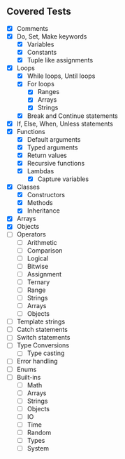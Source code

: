 ## Covered Tests

- [x] Comments
- [x] Do, Set, Make keywords
    - [x] Variables
    - [x] Constants
    - [x] Tuple like assignments
- [x] Loops
    - [x] While loops, Until loops
    - [x] For loops
        - [x] Ranges
        - [x] Arrays
        - [x] Strings
    - [x] Break and Continue statements
- [x] If, Else, When, Unless statements
- [x] Functions
    - [x] Default arguments
    - [x] Typed arguments
    - [x] Return values
    - [X] Recursive functions
    - [x] Lambdas
        - [x] Capture variables
- [x] Classes
    - [x] Constructors
    - [x] Methods
    - [x] Inheritance
- [x] Arrays
- [x] Objects
- [ ] Operators
    - [ ] Arithmetic
    - [ ] Comparison
    - [ ] Logical
    - [ ] Bitwise
    - [ ] Assignment
    - [ ] Ternary
    - [ ] Range
    - [ ] Strings
    - [ ] Arrays
    - [ ] Objects
- [ ] Template strings
- [ ] Catch statements
- [ ] Switch statements
- [ ] Type Conversions
    - [ ] Type casting
- [ ] Error handling
- [ ] Enums
- [ ] Built-ins
    - [ ] Math
    - [ ] Arrays
    - [ ] Strings
    - [ ] Objects
    - [ ] IO
    - [ ] Time
    - [ ] Random
    - [ ] Types
    - [ ] System